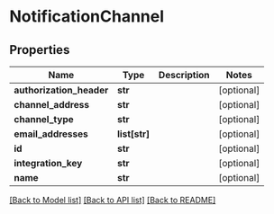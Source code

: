 # NotificationChannel

## Properties
Name | Type | Description | Notes
------------ | ------------- | ------------- | -------------
**authorization_header** | **str** |  | [optional] 
**channel_address** | **str** |  | [optional] 
**channel_type** | **str** |  | [optional] 
**email_addresses** | **list[str]** |  | [optional] 
**id** | **str** |  | [optional] 
**integration_key** | **str** |  | [optional] 
**name** | **str** |  | [optional] 

[[Back to Model list]](../README.md#documentation-for-models) [[Back to API list]](../README.md#documentation-for-api-endpoints) [[Back to README]](../README.md)

